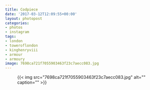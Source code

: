 ```yaml
---
title: Codpiece
date: '2017-03-12T12:09:55+00:00'
layout: photopost
categories:
- photos
- instagram
tags:
- london
- toweroflondon
- kinghenryviii
- armour
- armoury
image: 7698ca721f7055903463f23c7aecc083.jpg
---
```


<figure class="photo photo--square">
  {{< img src="7698ca721f7055903463f23c7aecc083.jpg" alt="" caption="" >}}

</figure>




